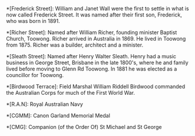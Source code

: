 <!-- include this file in pages to make abbreviations show -->

*[Frederick Street]: William and Janet Wall were the first to settle in what is now called Frederick Street. It was named after their first son, Frederick, who was born in 1891. 

*[Richer Street]: Named after William Richer, founding minister Baptist Church, Toowong. Richer arrived in Australia in 1869. He lived in Toowong from 1875. Richer was a builder, architect and a minister.

*[Sleath Street]: Named after Henry Walter Sleath. Henry had a music business in George Street, Brisbane in the late 1800's, where he and family lived before moving to Glenn Rd Toowong. In 1881 he was elected as a councillor for Toowong.

*[Birdwood Terrace]: Field Marshal William Riddell Birdwood commanded the Australian Corps for much of the First World War.

*[R.A.N]: Royal Australian Navy

*[CGMM]: Canon Garland Memorial Medal

*[CMG]: Companion (of the Order Of) St Michael and St George
